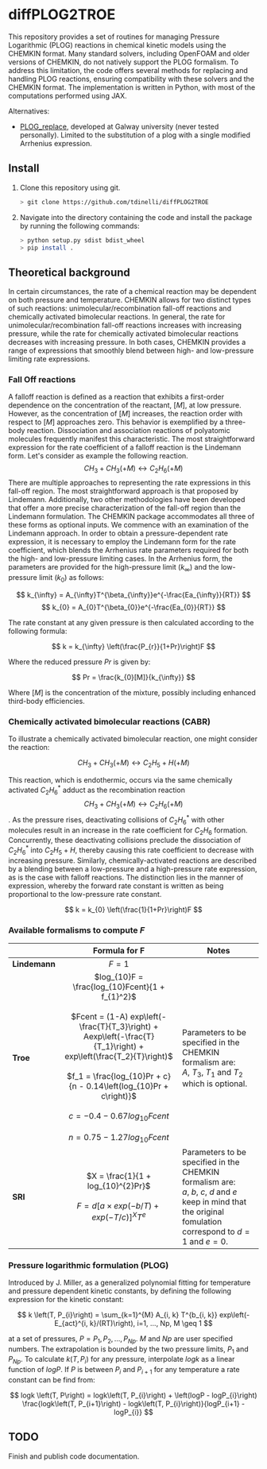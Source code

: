# diffPLOG2TROE

This repository provides a set of routines for managing Pressure Logarithmic (PLOG) reactions in
chemical kinetic models using the CHEMKIN format. Many standard solvers, including OpenFOAM and
older versions of CHEMKIN, do not natively support the PLOG formalism. To address this limitation,
the code offers several methods for replacing and handling PLOG reactions, ensuring compatibility
with these solvers and the CHEMKIN format. The implementation is written in Python, with most of the
computations performed using JAX.

Alternatives:
- [PLOG_replace](https://universityofgalway.ie/combustionchemistrycentre/softwaredownloads/),
developed at Galway university (never tested personally). Limited to the substitution of a plog with
a single modified Arrhenius expression.

## Install
1. Clone this repository using git.
    ```bash
    > git clone https://github.com/tdinelli/diffPLOG2TROE
    ```
2. Navigate into the directory containing the code and install the package by running the following commands:
    ```bash
    > python setup.py sdist bdist_wheel
    > pip install .
    ```

## Theoretical background
In certain circumstances, the rate of a chemical reaction may be dependent on both pressure and
temperature. CHEMKIN allows for two distinct types of such reactions: unimolecular/recombination
fall-off reactions and chemically activated bimolecular reactions. In general, the rate for
unimolecular/recombination fall-off reactions increases with increasing pressure, while the rate for
chemically activated bimolecular reactions decreases with increasing pressure. In both cases,
CHEMKIN provides a range of expressions that smoothly blend between high- and low-pressure limiting
rate expressions.

### Fall Off reactions
A falloff reaction is defined as a reaction that exhibits a first-order dependence on the
concentration of the reactant, $[M]$, at low pressure. However, as the concentration of $[M]$
increases, the reaction order with respect to $[M]$ approaches zero. This behavior is exemplified by
a three-body reaction. Dissociation and association reactions of polyatomic molecules frequently
manifest this characteristic. The most straightforward expression for the rate coefficient of a
falloff reaction is the Lindemann form. Let's consider as example the following reaction.
$$CH_3 + CH_3 (+M) \leftrightarrow C_2H_6 (+M)$$
There are multiple approaches to representing the rate expressions in this fall-off region. The most
straightforward approach is that proposed by Lindemann. Additionally, two other methodologies have
been developed that offer a more precise characterization of the fall-off region than the Lindemann
formulation. The CHEMKIN package accommodates all three of these forms as optional inputs. We
commence with an examination of the Lindemann approach. In order to obtain a pressure-dependent rate
expression, it is necessary to employ the Lindemann form for the rate coefficient, which blends the
Arrhenius rate parameters required for both the high- and low-pressure limiting cases. In the
Arrhenius form, the parameters are provided for the high-pressure limit ($k_{\infty}$) and the
low-pressure limit ($k_0$) as follows:

$$
k_{\infty} = A_{\infty}T^{\beta_{\infty}}e^{-\frac{Ea_{\infty}}{RT}}
$$
$$
k_{0} = A_{0}T^{\beta_{0}}e^{-\frac{Ea_{0}}{RT}}
$$

The rate constant at any given pressure is then calculated according to the following formula:

$$
k = k_{\infty} \left(\frac{P_{r}}{1+Pr}\right)F
$$

Where the reduced pressure $Pr$ is given by:

$$
Pr = \frac{k_{0}[M]}{k_{\infty}}
$$

Where $[M]$ is the concentration of the mixture, possibly including enhanced third-body
efficiencies.

### Chemically activated bimolecular reactions (CABR)
To illustrate a chemically activated bimolecular reaction, one might consider the reaction:

$$
CH_3+CH_3(+M) \leftrightarrow C_2H_5+H(+M)
$$

This reaction, which is endothermic, occurs via the same chemically activated $C_{2}H_{6}^{*}$
adduct as the recombination reaction
$$CH_3 + CH_3 (+M) \leftrightarrow C_2H_6 (+M)$$
. As the pressure rises, deactivating collisions of $C_{2}H_{6}^{*}$ with other molecules result in
an increase in the rate coefficient for $C_{2}H_{6}$ formation. Concurrently, these deactivating
collisions preclude the dissociation of $C_{2}H_{6}^{*}$ into $C_{2}H_{5} + H$, thereby causing this
rate coefficient to decrease with increasing pressure. Similarly, chemically-activated reactions are
described by a blending between a low-pressure and a high-pressure rate expression, as is the case
with falloff reactions. The distinction lies in the manner of expression, whereby the forward rate
constant is written as being proportional to the low-pressure rate constant.

$$
k = k_{0} \left(\frac{1}{1+Pr}\right)F
$$

### Available formalisms to compute $F$
|               | Formula for F                                                                                                                                                                                                                                                                                                                          | Notes                                                                                                                                                             |
| :------------ | :------------------------------------------------------------------------------------------------------------------------------------------------------------------------------------------------------------------------------------------------------------------------------------------------------------------------------------: | ----------------------------------------------------------------------------------------------------------------------------------------------------------------- |
| **Lindemann** | $F = 1$                                                                                                                                                                                                                                                                                                                                |                                                                                                                                                                   |
| **Troe**      | $log_{10}F = \frac{log_{10}Fcent}{1 + f_{1}^2}$<br/><br/>$Fcent = (1-A) exp\left(-\frac{T}{T_3}\right) + Aexp\left(-\frac{T}{T_1}\right) + exp\left(\frac{T_2}{T}\right)$<br/><br/>$f_1 = \frac{log_{10}Pr + c}{n - 0.14\left(log_{10}Pr + c\right)}$<br/><br/>$c = -0.4 - 0.67log_{10}Fcent$<br/><br/>$n = 0.75 - 1.27 log_{10}Fcent$ | Parameters to be specified in the CHEMKIN formalism are:<br/> $A$, $T_3$, $T_1$ and $T_2$ which  is optional.                                                     |
| **SRI**       | $X = \frac{1}{1 + log_{10}^{2}Pr}$<br/><br/>$F = d\left[a\times exp\left(-b/T\right) + exp\left(-T/c\right)\right]^{X} T^{e}$                                                                                                                                                                                                          | Parameters to be specified in the CHEMKIN formalism are:<br/> $a$, $b$, $c$, $d$ and $e$ keep in mind that the original fomulation correspond to $d=1$ and $e=0$. |


### Pressure logarithmic formulation (PLOG)
Introduced by J. Miller, as a generalized polynomial fitting for temperature and pressure
dependent kinetic constants, by defining the following expression for the kinetic constant:

$$
k \left(T, P_{i}\right) = \sum_{k=1}^{M} A_{i, k} T^{b_{i, k}} exp\left(-E_{act}^{i,
k}/(RT)\right), i=1, ..., Np, M \geq 1
$$

at a set of pressures, $P = P_{1}, P_{2}, ..., P_{Np}$. $M$ and $Np$ are user specified numbers. The
extrapolation is bounded by the two pressure limits, $P_{1}$ and $P_{Np}$. To calculate $k \left(T,
P_{i}\right)$ for any pressure, interpolate $logk$ as a linear function of $logP$. If $P$ is
between $P_{i}$ and $P_{i+1}$ for any temperature a rate constant can be find from:

$$
logk \left(T, P\right) = logk\left(T, P_{i}\right) + \left(logP - logP_{i}\right) \frac{logk\left(T,
P_{i+1}\right) - logk\left(T, P_{i}\right)}{logP_{i+1} - logP_{i}}
$$

## TODO

Finish and publish code documentation.
